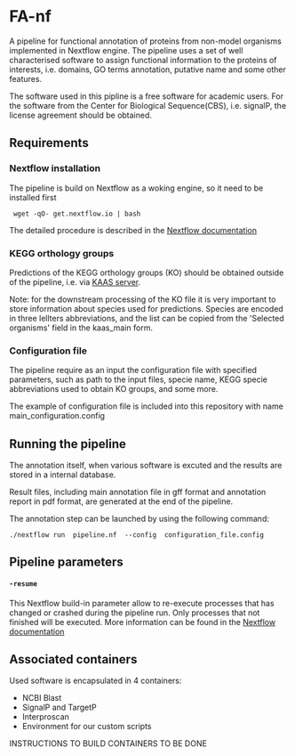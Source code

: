 # FA-nf

A pipeline for functional annotation of proteins from non-model organisms implemented in Nextflow engine.
The pipeline uses a set of well characterised software to assign functional information to the proteins of interests, i.e. domains, GO terms annotation, putative name and some other features.

The software used in this pipline is a free software for academic users. For the software from the Center for Biological Sequence(CBS), i.e. signalP, the license agreement should be obtained.

## Requirements

### Nextflow installation
The pipeline is build on Nextflow as a woking engine, so it need to be installed first

```
 wget -qO- get.nextflow.io | bash 
```
The detailed procedure is described in the [Nextflow documentation](https://www.nextflow.io/docs/latest/getstarted.html)

### KEGG orthology groups
Predictions of the KEGG orthology groups (KO) should be obtained outside of the pipeline, i.e. via [KAAS server](http://www.genome.jp/tools/kaas/). 

Note: for the downstream processing of the KO file it is very important to store information about species used for predictions. Species are encoded in three lellters abbreviations, and the list can be copied from the 'Selected organisms' field in the kaas_main form.

### Configuration file
The pipeline require as an input the configuration file with specified parameters, such as path to the input files, specie name, KEGG specie abbreviations used to obtain KO groups, and some more.

The example of configuration file is included into this repository with name main_configuration.config

## Running the pipeline

The annotation itself, when various software is excuted and the results are stored in a internal database.

Result files, including main annotation file in gff format and annotation report in pdf format, are generated at the end of the pipeline.

The annotation step can be launched by using the following command:

```
./nextflow run  pipeline.nf  --config  configuration_file.config 
```


## Pipeline parameters

#### `-resume`
This Nextflow build-in parameter allow to re-execute processes that has changed or crashed during the pipeline run. Only processes that not finished will be executed.
More information can be found in the [Nextflow documentation](https://www.nextflow.io/docs/latest/getstarted.html#modify-and-resume)

## Associated containers

Used software is encapsulated in 4 containers:

* NCBI Blast
* SignalP and TargetP
* Interproscan
* Environment for our custom scripts

INSTRUCTIONS TO BUILD CONTAINERS TO BE DONE
